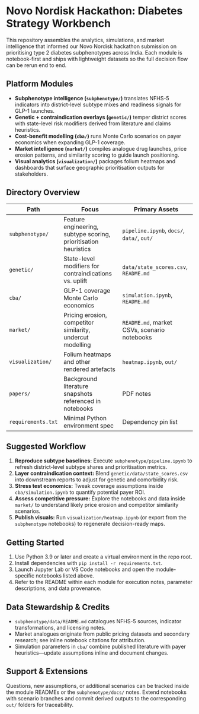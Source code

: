 # Novo Nordisk Hackathon: Diabetes Strategy Workbench

This repository assembles the analytics, simulations, and market intelligence that informed our Novo Nordisk hackathon submission on prioritising type 2 diabetes subphenotypes across India. Each module is notebook-first and ships with lightweight datasets so the full decision flow can be rerun end to end.

## Platform Modules
- **Subphenotype intelligence (`subphenotype/`)** translates NFHS-5 indicators into district-level subtype mixes and readiness signals for GLP-1 launches.
- **Genetic + contraindication overlays (`genetic/`)** temper district scores with state-level risk modifiers derived from literature and claims heuristics.
- **Cost-benefit modelling (`cba/`)** runs Monte Carlo scenarios on payer economics when expanding GLP-1 coverage.
- **Market intelligence (`market/`)** compiles analogue drug launches, price erosion patterns, and similarity scoring to guide launch positioning.
- **Visual analytics (`visualization/`)** packages folium heatmaps and dashboards that surface geographic prioritisation outputs for stakeholders.

## Directory Overview
| Path | Focus | Primary Assets |
| --- | --- | --- |
| `subphenotype/` | Feature engineering, subtype scoring, prioritisation heuristics | `pipeline.ipynb`, `docs/`, `data/`, `out/` |
| `genetic/` | State-level modifiers for contraindications vs. uplift | `data/state_scores.csv`, `README.md` |
| `cba/` | GLP-1 coverage Monte Carlo economics | `simulation.ipynb`, `README.md` |
| `market/` | Pricing erosion, competitor similarity, undercut modelling | `README.md`, market CSVs, scenario notebooks |
| `visualization/` | Folium heatmaps and other rendered artefacts | `heatmap.ipynb`, `out/` |
| `papers/` | Background literature snapshots referenced in notebooks | PDF notes |
| `requirements.txt` | Minimal Python environment spec | Dependency pin list |

## Suggested Workflow
1. **Reproduce subtype baselines:** Execute `subphenotype/pipeline.ipynb` to refresh district-level subtype shares and prioritisation metrics.
2. **Layer contraindication context:** Blend `genetic/data/state_scores.csv` into downstream reports to adjust for genetic and comorbidity risk.
3. **Stress test economics:** Tweak coverage assumptions inside `cba/simulation.ipynb` to quantify potential payer ROI.
4. **Assess competitive pressure:** Explore the notebooks and data inside `market/` to understand likely price erosion and competitor similarity scenarios.
5. **Publish visuals:** Run `visualization/heatmap.ipynb` (or export from the `subphenotype` notebooks) to regenerate decision-ready maps.

## Getting Started
1. Use Python 3.9 or later and create a virtual environment in the repo root.
2. Install dependencies with `pip install -r requirements.txt`.
3. Launch Jupyter Lab or VS Code notebooks and open the module-specific notebooks listed above.
4. Refer to the README within each module for execution notes, parameter descriptions, and data provenance.

## Data Stewardship & Credits
- `subphenotype/data/README.md` catalogues NFHS-5 sources, indicator transformations, and licensing notes.
- Market analogues originate from public pricing datasets and secondary research; see inline notebook citations for attribution.
- Simulation parameters in `cba/` combine published literature with payer heuristics—update assumptions inline and document changes.

## Support & Extensions
Questions, new assumptions, or additional scenarios can be tracked inside the module READMEs or the `subphenotype/docs/` notes. Extend notebooks with scenario branches and commit derived outputs to the corresponding `out/` folders for traceability.
